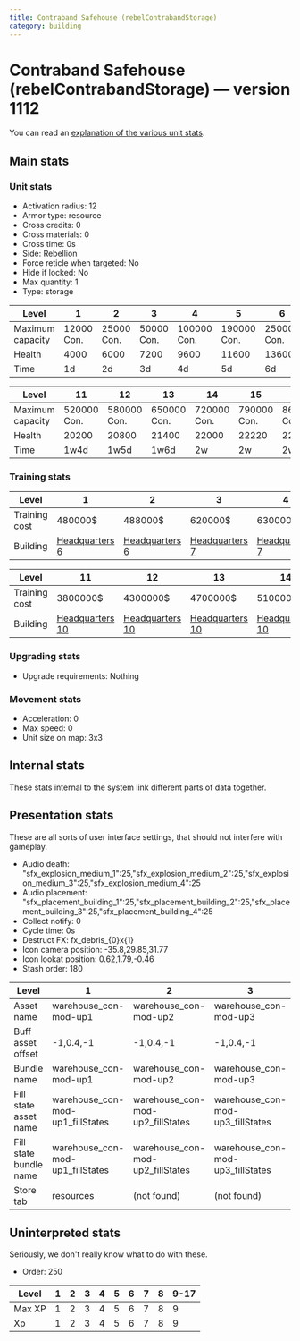 ```yaml
---
title: Contraband Safehouse (rebelContrabandStorage)
category: building
---
```


# Contraband Safehouse (rebelContrabandStorage) — version 1112

You can read an [explanation  of the various unit stats](unitexplained.md).

## Main stats

### Unit stats

  * Activation radius: 12
  * Armor type: resource
  * Cross credits: 0
  * Cross materials: 0
  * Cross time: 0s
  * Side: Rebellion
  * Force reticle when targeted: No
  * Hide if locked: No
  * Max quantity: 1
  * Type: storage

|Level           |1          |2          |3          |4           |5           |6           |7           |8           |9           |10          |
|----------------|-----------|-----------|-----------|------------|------------|------------|------------|------------|------------|------------|
|Maximum capacity|12000  Con.|25000  Con.|50000  Con.|100000  Con.|190000  Con.|250000  Con.|280000  Con.|310000  Con.|380000  Con.|450000  Con.|
|Health          |4000       |6000       |7200       |9600        |11600       |13600       |15600       |17600       |19000       |19600       |
|Time            |1d         |2d         |3d         |4d          |5d          |6d          |1w          |1w1d        |1w2d        |1w3d        |


|Level           |11          |12          |13          |14          |15          |16          |17          |
|----------------|------------|------------|------------|------------|------------|------------|------------|
|Maximum capacity|520000  Con.|580000  Con.|650000  Con.|720000  Con.|790000  Con.|860000  Con.|930000  Con.|
|Health          |20200       |20800       |21400       |22000       |22220       |22440       |22660       |
|Time            |1w4d        |1w5d        |1w6d        |2w          |2w          |2w          |2w          |


### Training stats

|Level        |1                             |2                             |3                             |4                             |5                             |6                             |7                             |8                             |9                              |10                             |
|-------------|------------------------------|------------------------------|------------------------------|------------------------------|------------------------------|------------------------------|------------------------------|------------------------------|-------------------------------|-------------------------------|
|Training cost|480000$                       |488000$                       |620000$                       |630000$                       |960000$                       |975000$                       |2640000$                      |2680000$                      |3000000$                       |3400000$                       |
|Building     |[Headquarters 6](rebelHQ.html)|[Headquarters 6](rebelHQ.html)|[Headquarters 7](rebelHQ.html)|[Headquarters 7](rebelHQ.html)|[Headquarters 8](rebelHQ.html)|[Headquarters 8](rebelHQ.html)|[Headquarters 9](rebelHQ.html)|[Headquarters 9](rebelHQ.html)|[Headquarters 10](rebelHQ.html)|[Headquarters 10](rebelHQ.html)|


|Level        |11                             |12                             |13                             |14                             |15                             |16                             |17                             |
|-------------|-------------------------------|-------------------------------|-------------------------------|-------------------------------|-------------------------------|-------------------------------|-------------------------------|
|Training cost|3800000$                       |4300000$                       |4700000$                       |5100000$                       |5500000$                       |5900000$                       |6000000$                       |
|Building     |[Headquarters 10](rebelHQ.html)|[Headquarters 10](rebelHQ.html)|[Headquarters 10](rebelHQ.html)|[Headquarters 10](rebelHQ.html)|[Headquarters 10](rebelHQ.html)|[Headquarters 10](rebelHQ.html)|[Headquarters 10](rebelHQ.html)|


### Upgrading stats

  * Upgrade requirements: Nothing

### Movement stats

  * Acceleration: 0
  * Max speed: 0
  * Unit size on map: 3x3

## Internal stats

These stats internal to the system link different parts of data together.


## Presentation stats

These are all sorts of user interface settings, that should not interfere with gameplay.

  * Audio death: "sfx_explosion_medium_1":25,"sfx_explosion_medium_2":25,"sfx_explosion_medium_3":25,"sfx_explosion_medium_4":25
  * Audio placement: "sfx_placement_building_1":25,"sfx_placement_building_2":25,"sfx_placement_building_3":25,"sfx_placement_building_4":25
  * Collect notify: 0
  * Cycle time: 0s
  * Destruct FX: fx_debris_{0}x{1}
  * Icon camera position: -35.8,29.85,31.77
  * Icon lookat position: 0.62,1.79,-0.46
  * Stash order: 180

|Level                 |1                               |2                               |3                               |4                               |5                               |6                               |7                               |8                               |9                               |10-17                           |
|----------------------|--------------------------------|--------------------------------|--------------------------------|--------------------------------|--------------------------------|--------------------------------|--------------------------------|--------------------------------|--------------------------------|--------------------------------|
|Asset name            |warehouse_con-mod-up1           |warehouse_con-mod-up2           |warehouse_con-mod-up3           |warehouse_con-mod-up4           |warehouse_con-mod-up5           |warehouse_con-mod-up6           |warehouse_con-mod-up7           |warehouse_con-mod-up8           |warehouse_con-mod-up9           |warehouse_con-mod-up10          |
|Buff asset offset     |-1,0.4,-1                       |-1,0.4,-1                       |-1,0.4,-1                       |-1,0.6,-1                       |-1,0.4,-1                       |-1,0.4,-1                       |-1,0.4,-1                       |-1,0.4,-1                       |-1,0.4,-1                       |-1,0.4,-1                       |
|Bundle name           |warehouse_con-mod-up1           |warehouse_con-mod-up2           |warehouse_con-mod-up3           |warehouse_con-mod-up4           |warehouse_con-mod-up5           |warehouse_con-mod-up6           |warehouse_con-mod-up7           |warehouse_con-mod-up8           |warehouse_con-mod-up9           |warehouse_con-mod-up10          |
|Fill state asset name |warehouse_con-mod-up1_fillStates|warehouse_con-mod-up2_fillStates|warehouse_con-mod-up3_fillStates|warehouse_con-mod-up4_fillStates|warehouse_con-mod-up5_fillStates|warehouse_con-mod-up6_fillStates|warehouse_con-mod-up7_fillStates|warehouse_con-mod-up7_fillStates|warehouse_con-mod-up7_fillStates|warehouse_con-mod-up7_fillStates|
|Fill state bundle name|warehouse_con-mod-up1_fillStates|warehouse_con-mod-up2_fillStates|warehouse_con-mod-up3_fillStates|warehouse_con-mod-up4_fillStates|warehouse_con-mod-up5_fillStates|warehouse_con-mod-up6_fillStates|warehouse_con-mod-up7_fillStates|warehouse_con-mod-up7_fillStates|warehouse_con-mod-up7_fillStates|warehouse_con-mod-up7_fillStates|
|Store tab             |resources                       |(not found)                     |(not found)                     |(not found)                     |(not found)                     |(not found)                     |(not found)                     |(not found)                     |(not found)                     |(not found)                     |


## Uninterpreted stats

Seriously, we don't really know what to do with these.

  * Order: 250

|Level |1|2|3|4|5|6|7|8|9-17|
|------|-|-|-|-|-|-|-|-|----|
|Max XP|1|2|3|4|5|6|7|8|9   |
|Xp    |1|2|3|4|5|6|7|8|9   |


